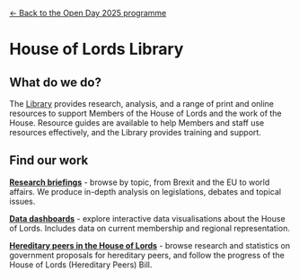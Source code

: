 <a href="../">&larr; Back to the Open Day 2025 programme</a>

# House of Lords Library

## What do we do?  
The [Library](https://lordslibrary.parliament.uk/) provides research, analysis, and a range of print and online resources to support Members of the House of Lords and the work of the House.  Resource guides are available to help Members and staff use resources effectively, and the Library provides training and support.

## Find our work

**[Research briefings](https://lordslibrary.parliament.uk/research/)** - browse by topic, from Brexit and the EU to world affairs. We produce in-depth analysis on legislations, debates and topical issues.

**[Data dashboards](https://lordslibrary.parliament.uk/type/data-dashboard/)** - explore interactive data visualisations about the House of Lords. Includes data on current membership and regional representation.

**[Hereditary peers in the House of Lords](https://lordslibrary.parliament.uk/hereditary-peers-in-the-house-of-lords/)** - browse research and statistics on government proposals for hereditary peers, and follow the progress of the House of Lords (Hereditary Peers) Bill.
